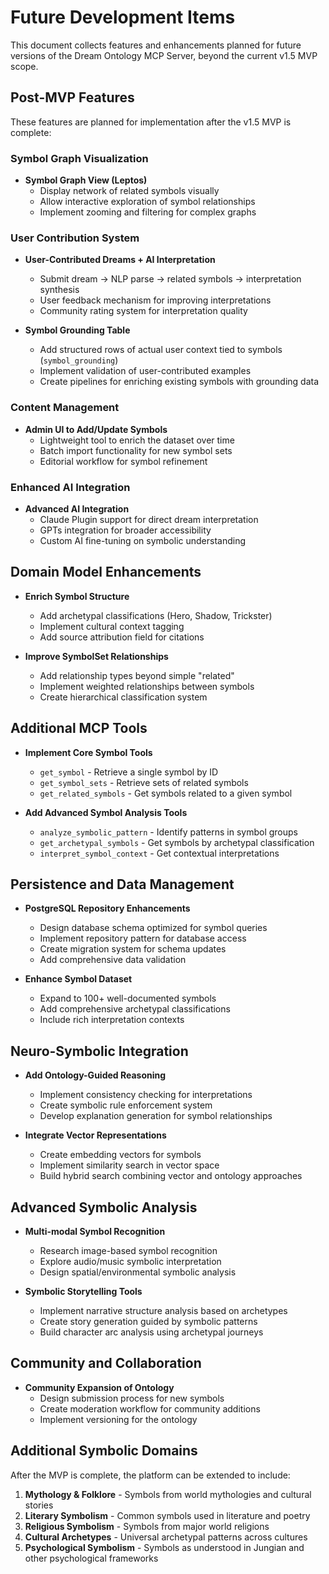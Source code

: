# Future Development Items

This document collects features and enhancements planned for future versions of the Dream Ontology MCP Server, beyond the current v1.5 MVP scope.

## Post-MVP Features

These features are planned for implementation after the v1.5 MVP is complete:

### Symbol Graph Visualization

- **Symbol Graph View (Leptos)**
  - Display network of related symbols visually
  - Allow interactive exploration of symbol relationships
  - Implement zooming and filtering for complex graphs

### User Contribution System

- **User-Contributed Dreams + AI Interpretation**

  - Submit dream → NLP parse → related symbols → interpretation synthesis
  - User feedback mechanism for improving interpretations
  - Community rating system for interpretation quality

- **Symbol Grounding Table**
  - Add structured rows of actual user context tied to symbols (`symbol_grounding`)
  - Implement validation of user-contributed examples
  - Create pipelines for enriching existing symbols with grounding data

### Content Management

- **Admin UI to Add/Update Symbols**
  - Lightweight tool to enrich the dataset over time
  - Batch import functionality for new symbol sets
  - Editorial workflow for symbol refinement

### Enhanced AI Integration

- **Advanced AI Integration**
  - Claude Plugin support for direct dream interpretation
  - GPTs integration for broader accessibility
  - Custom AI fine-tuning on symbolic understanding

## Domain Model Enhancements

- **Enrich Symbol Structure**

  - Add archetypal classifications (Hero, Shadow, Trickster)
  - Implement cultural context tagging
  - Add source attribution field for citations

- **Improve SymbolSet Relationships**
  - Add relationship types beyond simple "related"
  - Implement weighted relationships between symbols
  - Create hierarchical classification system

## Additional MCP Tools

- **Implement Core Symbol Tools**

  - `get_symbol` - Retrieve a single symbol by ID
  - `get_symbol_sets` - Retrieve sets of related symbols
  - `get_related_symbols` - Get symbols related to a given symbol

- **Add Advanced Symbol Analysis Tools**
  - `analyze_symbolic_pattern` - Identify patterns in symbol groups
  - `get_archetypal_symbols` - Get symbols by archetypal classification
  - `interpret_symbol_context` - Get contextual interpretations

## Persistence and Data Management

- **PostgreSQL Repository Enhancements**

  - Design database schema optimized for symbol queries
  - Implement repository pattern for database access
  - Create migration system for schema updates
  - Add comprehensive data validation

- **Enhance Symbol Dataset**
  - Expand to 100+ well-documented symbols
  - Add comprehensive archetypal classifications
  - Include rich interpretation contexts

## Neuro-Symbolic Integration

- **Add Ontology-Guided Reasoning**

  - Implement consistency checking for interpretations
  - Create symbolic rule enforcement system
  - Develop explanation generation for symbol relationships

- **Integrate Vector Representations**
  - Create embedding vectors for symbols
  - Implement similarity search in vector space
  - Build hybrid search combining vector and ontology approaches

## Advanced Symbolic Analysis

- **Multi-modal Symbol Recognition**

  - Research image-based symbol recognition
  - Explore audio/music symbolic interpretation
  - Design spatial/environmental symbolic analysis

- **Symbolic Storytelling Tools**
  - Implement narrative structure analysis based on archetypes
  - Create story generation guided by symbolic patterns
  - Build character arc analysis using archetypal journeys

## Community and Collaboration

- **Community Expansion of Ontology**
  - Design submission process for new symbols
  - Create moderation workflow for community additions
  - Implement versioning for the ontology

## Additional Symbolic Domains

After the MVP is complete, the platform can be extended to include:

1. **Mythology & Folklore** - Symbols from world mythologies and cultural stories
2. **Literary Symbolism** - Common symbols used in literature and poetry
3. **Religious Symbolism** - Symbols from major world religions
4. **Cultural Archetypes** - Universal archetypal patterns across cultures
5. **Psychological Symbolism** - Symbols as understood in Jungian and other psychological frameworks

